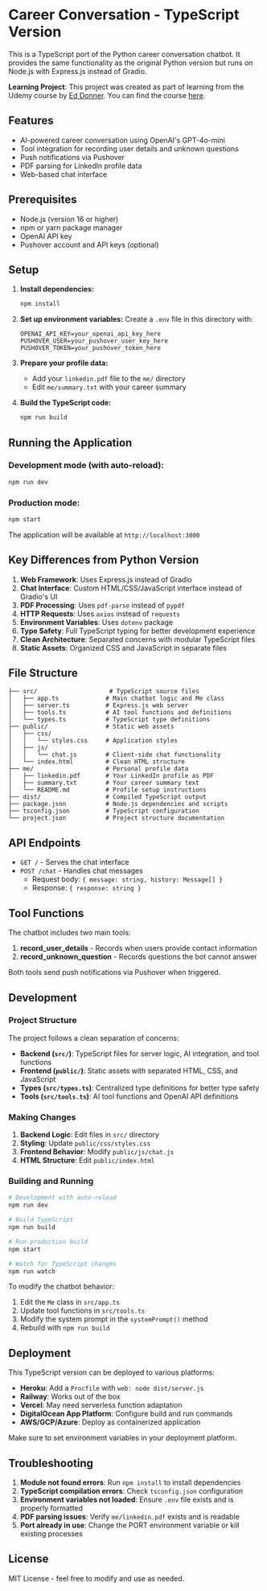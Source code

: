 # Career Conversation - TypeScript Version

This is a TypeScript port of the Python career conversation chatbot. It provides the same functionality as the original Python version but runs on Node.js with Express.js instead of Gradio.

**Learning Project**: This project was created as part of learning from the Udemy course by [Ed Donner](https://www.linkedin.com/in/eddonner). You can find the course [here](https://www.udemy.com/share/10dasB3@zE174MbYSFUi3hhv6wzxhjI7IcgVciRBPeWv8_yvDdgUJOLW_Y-8FOATBFGTHIX-/).

## Features

- AI-powered career conversation using OpenAI's GPT-4o-mini
- Tool integration for recording user details and unknown questions
- Push notifications via Pushover
- PDF parsing for LinkedIn profile data
- Web-based chat interface

## Prerequisites

- Node.js (version 16 or higher)
- npm or yarn package manager
- OpenAI API key
- Pushover account and API keys (optional)

## Setup

1. **Install dependencies:**
   ```bash
   npm install
   ```

2. **Set up environment variables:**
   Create a `.env` file in this directory with:
   ```
   OPENAI_API_KEY=your_openai_api_key_here
   PUSHOVER_USER=your_pushover_user_key_here
   PUSHOVER_TOKEN=your_pushover_token_here
   ```

3. **Prepare your profile data:**
   - Add your `linkedin.pdf` file to the `me/` directory
   - Edit `me/summary.txt` with your career summary

4. **Build the TypeScript code:**
   ```bash
   npm run build
   ```

## Running the Application

### Development mode (with auto-reload):
```bash
npm run dev
```

### Production mode:
```bash
npm start
```

The application will be available at `http://localhost:3000`

## Key Differences from Python Version

1. **Web Framework**: Uses Express.js instead of Gradio
2. **Chat Interface**: Custom HTML/CSS/JavaScript interface instead of Gradio's UI
3. **PDF Processing**: Uses `pdf-parse` instead of `pypdf`
4. **HTTP Requests**: Uses `axios` instead of `requests`
5. **Environment Variables**: Uses `dotenv` package
6. **Type Safety**: Full TypeScript typing for better development experience
7. **Clean Architecture**: Separated concerns with modular TypeScript files
8. **Static Assets**: Organized CSS and JavaScript in separate files

## File Structure

```
├── src/                    # TypeScript source files
│   ├── app.ts             # Main chatbot logic and Me class
│   ├── server.ts          # Express.js web server
│   ├── tools.ts           # AI tool functions and definitions
│   └── types.ts           # TypeScript type definitions
├── public/                # Static web assets
│   ├── css/
│   │   └── styles.css     # Application styles
│   ├── js/
│   │   └── chat.js        # Client-side chat functionality
│   └── index.html         # Clean HTML structure
├── me/                    # Personal profile data
│   ├── linkedin.pdf       # Your LinkedIn profile as PDF
│   ├── summary.txt        # Your career summary text
│   └── README.md          # Profile setup instructions
├── dist/                  # Compiled TypeScript output
├── package.json           # Node.js dependencies and scripts
├── tsconfig.json          # TypeScript configuration
└── project.json           # Project structure documentation
```

## API Endpoints

- `GET /` - Serves the chat interface
- `POST /chat` - Handles chat messages
  - Request body: `{ message: string, history: Message[] }`
  - Response: `{ response: string }`

## Tool Functions

The chatbot includes two main tools:

1. **record_user_details** - Records when users provide contact information
2. **record_unknown_question** - Records questions the bot cannot answer

Both tools send push notifications via Pushover when triggered.

## Development

### Project Structure

The project follows a clean separation of concerns:

- **Backend (`src/`)**: TypeScript files for server logic, AI integration, and tool functions
- **Frontend (`public/`)**: Static assets with separated HTML, CSS, and JavaScript
- **Types (`src/types.ts`)**: Centralized type definitions for better type safety
- **Tools (`src/tools.ts`)**: AI tool functions and OpenAI API definitions

### Making Changes

1. **Backend Logic**: Edit files in `src/` directory
2. **Styling**: Update `public/css/styles.css`
3. **Frontend Behavior**: Modify `public/js/chat.js`
4. **HTML Structure**: Edit `public/index.html`

### Building and Running

```bash
# Development with auto-reload
npm run dev

# Build TypeScript
npm run build

# Run production build
npm start

# Watch for TypeScript changes
npm run watch
```

To modify the chatbot behavior:

1. Edit the `Me` class in `src/app.ts`
2. Update tool functions in `src/tools.ts`
3. Modify the system prompt in the `systemPrompt()` method
4. Rebuild with `npm run build`

## Deployment

This TypeScript version can be deployed to various platforms:

- **Heroku**: Add a `Procfile` with `web: node dist/server.js`
- **Railway**: Works out of the box
- **Vercel**: May need serverless function adaptation
- **DigitalOcean App Platform**: Configure build and run commands
- **AWS/GCP/Azure**: Deploy as containerized application

Make sure to set environment variables in your deployment platform.

## Troubleshooting

1. **Module not found errors**: Run `npm install` to install dependencies
2. **TypeScript compilation errors**: Check `tsconfig.json` configuration
3. **Environment variables not loaded**: Ensure `.env` file exists and is properly formatted
4. **PDF parsing issues**: Verify `me/linkedin.pdf` exists and is readable
5. **Port already in use**: Change the PORT environment variable or kill existing processes

## License

MIT License - feel free to modify and use as needed.
